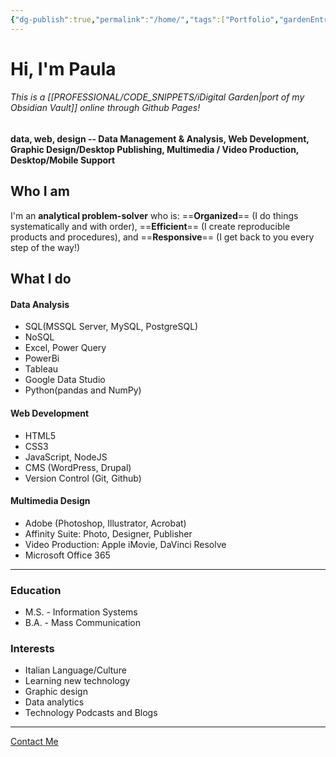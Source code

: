 ```yaml
---
{"dg-publish":true,"permalink":"/home/","tags":["Portfolio","gardenEntry","gardenEntry","gardenEntry","gardenEntry","gardenEntry","gardenEntry","gardenEntry"],"noteIcon":""}
---
```


# Hi, I'm Paula

###### This is a [[PROFESSIONAL/CODE_SNIPPETS/iDigital Garden\|port of my Obsidian Vault]] online through Github Pages!
#### data, web, design -- Data Management & Analysis, Web Development, Graphic Design/Desktop Publishing, Multimedia / Video Production, Desktop/Mobile Support

## Who I am
I'm an **analytical problem-solver** who is:
	==**Organized**== (I do things systematically and with order), 
	==**Efficient**== (I create reproducible products and procedures), and 
	==**Responsive**== (I get back to you every step of the way!)
## What I do
#### Data Analysis
- SQL(MSSQL Server, MySQL, PostgreSQL)
- NoSQL
- Excel, Power Query
- PowerBi
- Tableau
- Google Data Studio
- Python(pandas and NumPy)
#### Web Development
 - HTML5
 - CSS3
 - JavaScript, NodeJS
 - CMS (WordPress, Drupal)
 - Version Control (Git, Github)
#### Multimedia Design
- Adobe (Photoshop, Illustrator, Acrobat)
- Affinity Suite: Photo, Designer, Publisher
- Video Production: Apple iMovie, DaVinci Resolve
- Microsoft Office 365

---
### Education
- M.S. - Information Systems
- B.A. - Mass Communication
### Interests
- Italian Language/Culture
- Learning new technology
- Graphic design
- Data analytics
- Technology Podcasts and Blogs
---
<a href="mailto:psf@duck.com?subject=PSF-Portfolio-Inquiry">Contact Me</a>
